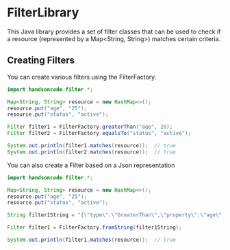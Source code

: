 # FilterLibrary
This Java library provides a set of filter classes that can be used to check if a resource (represented by a Map<String, String>) matches certain criteria.

## Creating Filters
You can create various filters using the FilterFactory.

```java
import handsoncode.filter.*;

Map<String, String> resource = new HashMap<>();
resource.put("age", "25");
resource.put("status", "active");

Filter filter1 = FilterFactory.greaterThan("age", 20);
Filter filter2 = FilterFactory.equalsTo("status", "active");

System.out.println(filter1.matches(resource));  // true
System.out.println(filter2.matches(resource));  // true
```
You can also create a Filter based on a Json representation

```java
import handsoncode.filter.*;

Map<String, String> resource = new HashMap<>();
resource.put("age", "25");
resource.put("status", "active");

String filter1String = "{\"type\":\"GreaterThan\",\"property\":\"age\",\"value\":\"20\"}";

Filter filter1 = FilterFactory.fromString(filter1String);

System.out.println(filter1.matches(resource));  // true
```